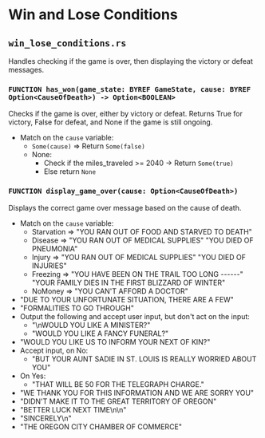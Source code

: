 # Win and Lose Conditions

## `win_lose_conditions.rs`
Handles checking if the game is over, then displaying the victory or defeat messages.

### `FUNCTION has_won(game_state: BYREF GameState, cause: BYREF Option<CauseOfDeath>) -> Option<BOOLEAN>`
Checks if the game is over, either by victory or defeat. Returns True for victory, False for defeat, and None if the game is still ongoing.
* Match on the `cause` variable:
    * `Some(cause)` => Return `Some(false)`
    * None:
        * Check if the miles_traveled >= 2040 -> Return `Some(true)`
        * Else return `None`

### `FUNCTION display_game_over(cause: Option<CauseOfDeath>)`
Displays the correct game over message based on the cause of death.
* Match on the `cause` variable:
    * Starvation => "YOU RAN OUT OF FOOD AND STARVED TO DEATH"
    * Disease => "YOU RAN OUT OF MEDICAL SUPPLIES"
                 "YOU DIED OF PNEUMONIA"
    * Injury => "YOU RAN OUT OF MEDICAL SUPPLIES"
                "YOU DIED OF INJURIES"
    * Freezing => "YOU HAVE BEEN ON THE TRAIL TOO LONG ------"
                  "YOUR FAMILY DIES IN THE FIRST BLIZZARD OF WINTER"
    * NoMoney => "YOU CAN'T AFFORD A DOCTOR"
* "DUE TO YOUR UNFORTUNATE SITUATION, THERE ARE A FEW"
* "FORMALITIES TO GO THROUGH"
* Output the following and accept user input, but don't act on the input:
    * "\nWOULD YOU LIKE A MINISTER?"
    * "WOULD YOU LIKE A FANCY FUNERAL?"
* "WOULD YOU LIKE US TO INFORM YOUR NEXT OF KIN?"
* Accept input, on No:
    * "BUT YOUR AUNT SADIE IN ST. LOUIS IS REALLY WORRIED ABOUT YOU"
* On Yes:
    * "THAT WILL BE 50 FOR THE TELEGRAPH CHARGE."
* "WE THANK YOU FOR THIS INFORMATION AND WE ARE SORRY YOU"
* "DIDN'T MAKE IT TO THE GREAT TERRITORY OF OREGON"
* "BETTER LUCK NEXT TIME\n\n"
* "SINCERELY\n"
* "THE OREGON CITY CHAMBER OF COMMERCE"